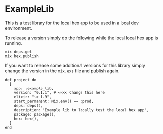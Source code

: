# ExampleLib

This is a test library for the local hex app to be used in a local dev environment.

To release a version simply do the following while the local local hex app is running.

```
mix deps.get
mix hex.publish
```

If you want to release some additional versions for this library simply change the version in the `mix.exs` file and publish again.

```
def project do
  [
    app: :example_lib,
    version: "0.1.1", # <<<< Change this here
    elixir: "~> 1.9",
    start_permanent: Mix.env() == :prod,
    deps: deps(),
    description: "Example lib to locally test the local hex app",
    package: package(),
    hex: hex(),
  ]
end
```


